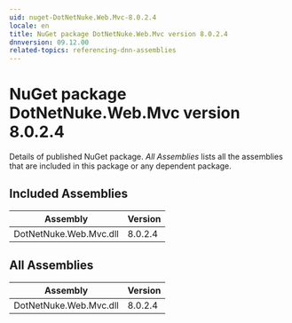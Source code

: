 ```yaml
---
uid: nuget-DotNetNuke.Web.Mvc-8.0.2.4
locale: en
title: NuGet package DotNetNuke.Web.Mvc version 8.0.2.4
dnnversion: 09.12.00
related-topics: referencing-dnn-assemblies
---
```


# NuGet package DotNetNuke.Web.Mvc version 8.0.2.4
Details of published NuGet package.
*All Assemblies* lists all the assemblies that are included in this package or any dependent package.

## Included Assemblies

|Assembly|Version|
|---|---|
|DotNetNuke.Web.Mvc.dll|8.0.2.4|

## All Assemblies

|Assembly|Version|
|---|---|
|DotNetNuke.Web.Mvc.dll|8.0.2.4|


